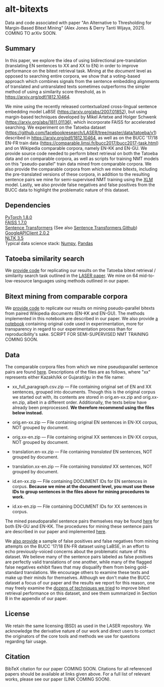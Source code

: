 # alt-bitexts
Data and code associated with paper "An Alternative to Thresholding for Margin-Based Bitext Mining" (Alex Jones & Derry Tanti Wijaya, 2021). COMING TO arXiv SOON.

## **Summary**

In this paper, we explore the idea of using bidirectional pre-translation (translating EN sentences to XX and XX to EN) in order to improve performance on the bitext retrieval task. Mining at the *document* level as opposed to searching entire corpora, we show that a voting-based approach which combines signals from the sentence embedding alignments of translated and untranslated texts sometimes outperforms the simpler method of using a similarity score threshold, as in https://arxiv.org/pdf/1812.10464.

We mine using the recently released contextualized cross-lingual sentence embedding model LaBSE (https://arxiv.org/abs/2007.01852), but using margin-based techniques developed by Mikel Artetxe and Holger Schwenk (https://arxiv.org/abs/1811.01136), which incorporate FAISS for accelerated searching. We experiment on the Tatoeba dataset (https://github.com/facebookresearch/LASER/tree/master/data/tatoeba/v1) described in https://arxiv.org/pdf/1812.10464, as well as on the BUCC '17/18 EN-FR train data (https://comparable.limsi.fr/bucc2017/bucc2017-task.html) and on Wikipedia comparable corpora, namely EN-KK and EN-GU. We provide source code needed to perform bitext retrieval on both the Tatoeba data and on comparable corpora, as well as scripts for training NMT models on this "pseudo-parallel" train data mined from comparable corpora. We also provide the comparable corpora from which we mine bitexts, including the pre-translated versions of these corpora, in addition to the resulting sentence pairs we mine for semi-supervised NMT training using the [XLM](https://arxiv.org/abs/1901.07291) model. Lastly, we also provide false negatives and false positives from the BUCC data to highlight the problematic nature of this dataset.

## **Dependencies**

[PyTorch 1.8.0](https://pytorch.org/get-started/locally/) \
[FAISS 1.7.0](https://github.com/facebookresearch/faiss) \
[Sentence Transformers](https://www.sbert.net/docs/installation.html) (See also [Sentence Transformers Github](https://github.com/UKPLab/sentence-transformers)) \
[GoogleAPIClient 2.0.2](https://github.com/googleapis/google-api-python-client) \
[NLTK 3.5](https://www.nltk.org/install.html) \
Typical data science stack: [Numpy](https://numpy.org/install/), [Pandas](https://pandas.pydata.org/pandas-docs/stable/getting_started/install.html)

## **Tatoeba similarity search**

We [provide code](https://github.com/AlexJonesNLP/alt-bitexts/blob/main/source/retrieve_tatoeba_results.ipynb) for replicating our results on the Tatoeba bitext retrieval / similarity search task outlined in the [LASER paper](https://arxiv.org/pdf/1812.10464). We mine on 64 mid-to-low-resource languages using methods outlined in our paper.

## **Bitext mining from comparable corpora**

We [provide code](https://github.com/AlexJonesNLP/alt-bitexts/blob/main/source/retrieve_pairs_from_cc%20(2).ipynb) to replicate our results on mining pseudo-parallel bitexts from paired Wikipedia documents (EN-KK and EN-GU). The methods implemented in this notebook are described in our paper. We also provide [a notebook](https://github.com/AlexJonesNLP/alt-bitexts/blob/main/source/original_sandbox.ipynb) containing original code used in experimentation, more for transparency in regard to our experimentation process than for reproducibility's sake. SCRIPT FOR SEMI-SUPERVISED NMT TRAINING COMING SOON.

## **Data**

The comparable corpora files from which we mine pseudoparallel sentence pairs are found [here](https://github.com/AlexJonesNLP/alt-bitexts/tree/main/ComparableCorporaMaterials). Descriptions of the files are as follows, where "xx" represents either Kazakh/kk or Gujarati/gu in the file name:

* xx_full_paragraph.csv.zip — File containing original set of EN and XX sentences, grouped into documents. Though this is the original corpus we started out with, its contents are stored in orig.en-xx.zip and orig.xx-en.zip, albeit in a different order. Additionally, the texts below have already been preprocessed. **We therefore recommend using the files below instead.**

* orig.en-xx.zip — File containing original EN sentences in EN-XX corpus, NOT grouped by document.

* orig.xx-en.zip — File containing original XX sentences in EN-XX corpus, NOT grouped by document.

* translation.en-xx.zip — File containing *translated* EN sentences, NOT grouped by document.

* translation.xx-en.zip — File containing *translated* XX sentences, NOT grouped by document.

* id.en-xx.zip — File containing DOCUMENT IDs for EN sentences in corpus. **Because we mine at the document level, you must use these IDs to group sentences in the files above for mining procedures to work.**

* id.xx-en.zip — File containing DOCUMENT IDs for XX sentences in corpus.

The mined pseudoparallel sentence pairs themselves may be found [here](https://github.com/AlexJonesNLP/alt-bitexts/tree/main/MinedTrainData) for both EN-GU and EN-KK. The procedures for mining these sentence pairs are described in our paper and implemented [here](https://github.com/AlexJonesNLP/alt-bitexts/blob/main/source/retrieve_pairs_from_cc%20(2).ipynb).

We [also provide](https://github.com/AlexJonesNLP/alt-bitexts/tree/main/BUCC_EN-FR_fp_fn) a sample of false positives and false negatives from mining attempts on the BUCC '17/18 EN-FR dataset using LaBSE, in an effort to echo previously-voiced concerns about the problematic nature of this dataset. We believe many of the sentence pairs labeled as false positives are perfectly valid translations of one another, while many of the flagged false negatives exhibit flaws that may disqualify them from being gold-standard translations. We encourage others to examine these texts and make up their minds for themselves. Although we don't make the BUCC dataset a focus of our paper and the results we report for this reason, one may freely examine the [dozens of techniques we tried](https://github.com/AlexJonesNLP/alt-bitexts/blob/main/source/original_sandbox.ipynb) to improve bitext retrieval performance on this dataset, and see them summarized in Section B in the appendix of our paper.

## **License**

We retain the same licensing (BSD) as used in the LASER repository. We acknowledge the derivative nature of our work and direct users to contact the originators of the core tools and methods we use for questions regarding fair usage.

## **Citation**

BibTeX citation for our paper COMING SOON. Citations for all referenced papers should be available at links given above. For a full list of relevant works, please see our paper (LINK COMING SOON).
